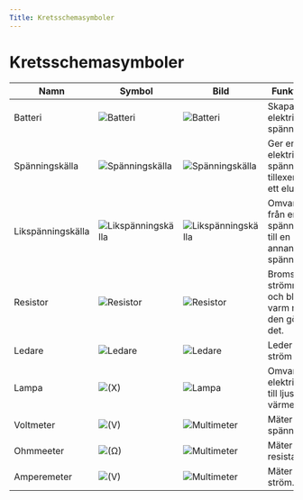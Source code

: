 ```yaml
---
Title: Kretsschemasymboler
---
```

# Kretsschemasymboler

| Namn           | Symbol  | Bild | Funktion |
| -------------- | ------- | ---- | --------- |
| Batteri        | ![Batteri](/batteri.png)        |  ![Batteri](/batteribild.png)     | Skapar en elektrisk spänning. | 
| Spänningskälla |  ![Spänningskälla](/spänningskälla.png)       |   ![Spänningskälla](/späningskälla_bild.png)  | Ger en elektrisk spänning tillexempel ett eluttag.  |
| Likspänningskälla |  ![Likspänningskälla](/likspänningskälla.png)       |    ![Likspänningskälla](/likspänningskälla_bild.png)   | Omvandlar från en spänning till en annan spänning. |
| Resistor       | ![Resistor](/resistor.png)        |  ![Resistor](/resistor_bild.png)    | Bromsar strömmen och blir varm när den gör det. |
| Ledare         | ![Ledare](/ledare.png)        |  ![Ledare](/ledare_bild.png)    | Leder ström |
| Lampa          | ![(X)](/lampa.png)        |    ![Lampa](/lampa_bild.png)   | Omvandlar elektricitet till ljus & värme |
| Voltmeter      | ![(V)](/voltmeter.png)        |  ![Multimeter](/meter.png)     | Mäter spänning. |
| Ohmmeeter      | ![(Ω)](/ohmmeter.png)      |   ![Multimeter](/meter.png)    | Mäter resistans. |
| Amperemeter    | ![(V)](/amperemeter.png)       |  ![Multimeter](/meter.png)     | Mäter ström. |
